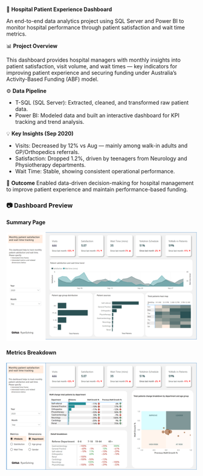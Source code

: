 🏥 **Hospital Patient Experience Dashboard**

An end-to-end data analytics project using SQL Server and Power BI to monitor hospital performance through patient satisfaction and wait time metrics.

📊 **Project Overview**

This dashboard provides hospital managers with monthly insights into patient satisfaction, visit volume, and wait times — key indicators for improving patient experience and securing funding under Australia’s Activity-Based Funding (ABF) model.

⚙️ **Data Pipeline**

- T-SQL (SQL Server): Extracted, cleaned, and transformed raw patient data.
- Power BI: Modeled data and built an interactive dashboard for KPI tracking and trend analysis.

💡 **Key Insights (Sep 2020)** 

- Visits: Decreased by 12% vs Aug — mainly among walk-in adults and GP/Orthopedics referrals.
- Satisfaction: Dropped 1.2%, driven by teenagers from Neurology and Physiotherapy departments.
- Wait Time: Stable, showing consistent operational performance.

🎯 **Outcome**
Enabled data-driven decision-making for hospital management to improve patient experience and maintain performance-based funding.


### 📷 Dashboard Preview

#### Summary Page
![Hospital Dashboard Overview](https://github.com/RyanSolving/Hospital-Satisfaction-and-Wait-Time-Analytical-Dashoard/blob/main/Overview_2.png)

#### Metrics Breakdown
![Hospital Dashboard Metrics Breakdown](https://github.com/RyanSolving/Hospital-Satisfaction-and-Wait-Time-Analytical-Dashoard/blob/main/Metrics%20breakdown_2.png)
